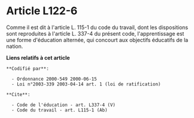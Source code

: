 # Article L122-6

Comme il est dit à l'article L. 115-1 du code du travail, dont les dispositions sont reproduites à l'article L. 337-4 du
présent code, l'apprentissage est une forme d'éducation alternée, qui concourt aux objectifs éducatifs de la nation.

**Liens relatifs à cet article**

	**Codifié par**:

	  - Ordonnance 2000-549 2000-06-15
	  - Loi n°2003-339 2003-04-14 art. 1 (loi de ratification)

	**Cite**:

	  - Code de l'éducation - art. L337-4 (V)
	  - Code du travail - art. L115-1 (Ab)
